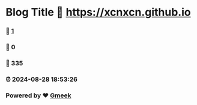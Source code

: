 # Blog Title :link: https://xcnxcn.github.io 
### :page_facing_up: [1](https://xcnxcn.github.io/tag.html) 
### :speech_balloon: 0 
### :hibiscus: 335 
### :alarm_clock: 2024-08-28 18:53:26 
### Powered by :heart: [Gmeek](https://github.com/Meekdai/Gmeek)
